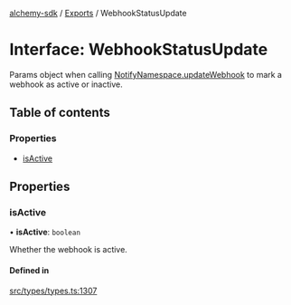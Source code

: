 [alchemy-sdk](../README.md) / [Exports](../modules.md) / WebhookStatusUpdate

# Interface: WebhookStatusUpdate

Params object when calling [NotifyNamespace.updateWebhook](../classes/NotifyNamespace.md#updatewebhook) to mark a
webhook as active or inactive.

## Table of contents

### Properties

- [isActive](WebhookStatusUpdate.md#isactive)

## Properties

### isActive

• **isActive**: `boolean`

Whether the webhook is active.

#### Defined in

[src/types/types.ts:1307](https://github.com/alchemyplatform/alchemy-sdk-js/blob/44aa50c/src/types/types.ts#L1307)
